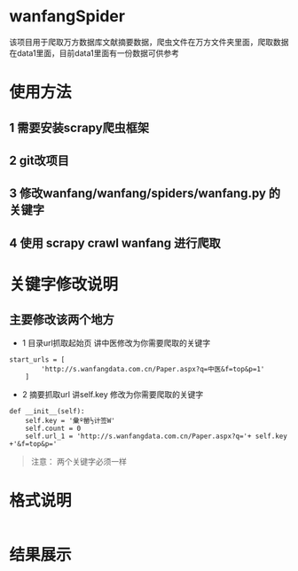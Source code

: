 # wanfangSpider
该项目用于爬取万方数据库文献摘要数据，爬虫文件在万方文件夹里面，爬取数据在data1里面，目前data1里面有一份数据可供参考

# 使用方法
  ## 1 需要安装scrapy爬虫框架
  ## 2 git改项目
  ## 3 修改wanfang/wanfang/spiders/wanfang.py 的关键字
  ## 4 使用 scrapy crawl wanfang 进行爬取
# 关键字修改说明
  ## 主要修改该两个地方
  
* 1 目录url抓取起始页 讲中医修改为你需要爬取的关键字
```
start_urls = [
        'http://s.wanfangdata.com.cn/Paper.aspx?q=中医&f=top&p=1'
    ]

```
* 2 摘要抓取url 讲self.key 修改为你需要爬取的关键字
```
def __init__(self):
    self.key = '彙º罃½计签W'
    self.count = 0
    self.url_1 = 'http://s.wanfangdata.com.cn/Paper.aspx?q='+ self.key +'&f=top&p='
```
> 注意： 两个关键字必须一样

# 格式说明
```
```

# 结果展示
```
```

